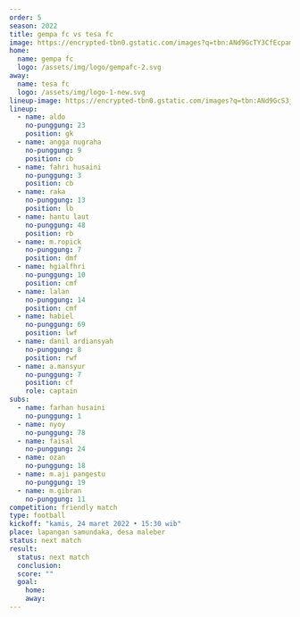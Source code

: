 ```yaml
---
order: 5
season: 2022
title: gempa fc vs tesa fc
image: https://encrypted-tbn0.gstatic.com/images?q=tbn:ANd9GcTY3CfEcpam9s-AvlbpcgLaeEk3WHumXwQ-sA&usqp=CAU
home:
  name: gempa fc
  logo: /assets/img/logo/gempafc-2.svg
away:
  name: tesa fc
  logo: /assets/img/logo-1-new.svg
lineup-image: https://encrypted-tbn0.gstatic.com/images?q=tbn:ANd9GcS3jXq0gzpnLc4bBAE_icBzU6q1nLlgZAmfXg&usqp=CAU
lineup:
  - name: aldo
    no-punggung: 23
    position: gk
  - name: angga nugraha
    no-punggung: 9
    position: cb
  - name: fahri husaini
    no-punggung: 3
    position: cb
  - name: raka
    no-punggung: 13
    position: lb
  - name: hantu laut
    no-punggung: 48
    position: rb
  - name: m.ropick
    no-punggung: 7
    position: dmf
  - name: hgialfhri
    no-punggung: 10
    position: cmf
  - name: lalan
    no-punggung: 14
    position: cmf
  - name: habiel
    no-punggung: 69
    position: lwf
  - name: danil ardiansyah
    no-punggung: 8
    position: rwf
  - name: a.mansyur
    no-punggung: 7
    position: cf
    role: captain
subs:
  - name: farhan husaini
    no-punggung: 1
  - name: nyoy
    no-punggung: 78
  - name: faisal
    no-punggung: 24
  - name: ozan
    no-punggung: 18
  - name: m.aji pangestu
    no-punggung: 19
  - name: m.gibran
    no-punggung: 11
competition: friendly match
type: football 
kickoff: "kamis, 24 maret 2022 • 15:30 wib"
place: lapangan samundaka, desa maleber
status: next match
result:
  status: next match
  conclusion: 
  score: ""
  goal: 
    home:
    away:
---
```

